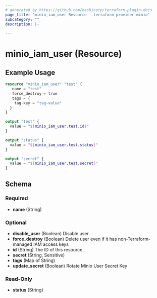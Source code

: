 ```yaml
---
# generated by https://github.com/hashicorp/terraform-plugin-docs
page_title: "minio_iam_user Resource - terraform-provider-minio"
subcategory: ""
description: |-
  
---
```


# minio_iam_user (Resource)



## Example Usage

```terraform
resource "minio_iam_user" "test" {
   name = "test"
   force_destroy = true
   tags = {
    tag-key = "tag-value"
  }
}

output "test" {
  value = "${minio_iam_user.test.id}"
}

output "status" {
  value = "${minio_iam_user.test.status}"
}

output "secret" {
  value = "${minio_iam_user.test.secret}"
}
```

<!-- schema generated by tfplugindocs -->
## Schema

### Required

- **name** (String)

### Optional

- **disable_user** (Boolean) Disable user
- **force_destroy** (Boolean) Delete user even if it has non-Terraform-managed IAM access keys
- **id** (String) The ID of this resource.
- **secret** (String, Sensitive)
- **tags** (Map of String)
- **update_secret** (Boolean) Rotate Minio User Secret Key

### Read-Only

- **status** (String)


